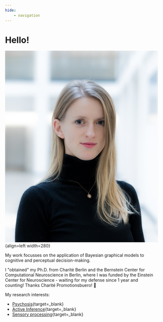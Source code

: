 ```yaml
---
hide: 
    - navigation
---
```


# Hello!

![eckert](assets/images/eckert.jpg){align=left width=280}


My work focusses on the application of Bayesian graphical models to cognitive and perceptual decision-making. 

I "obtained" my Ph.D. from Charité Berlin and the Bernstein Center for Computational Neuroscience in Berlin, where I was funded by the Einstein Center for Neuroscience - waiting for my defense since 1 year and counting! Thanks Charité Promotionsbuero! :middle_finger:

My research interests: 

- [Psychosis](https://academic.oup.com/schizophreniabulletin/article/49/2/397/6849479){target=_blank}
- [Active Inference](https://osf.io/preprints/psyarxiv/8aexf){target=_blank}
- [Sensory processing](https://2023.ccneuro.org/view_paper.php?PaperNum=1185){target=_blank}
